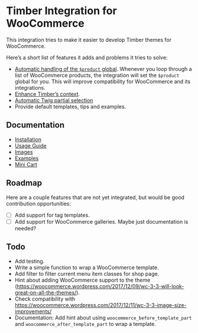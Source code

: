 # Timber Integration for WooCommerce

This integration tries to make it easier to develop Timber themes for WooCommerce.

Here’s a short list of features it adds and problems it tries to solve:

- [Automatic handling of the `$product` global](https://github.com/MINDKomm/timber-integration-woocommerce/blob/master/docs/usage.md#product-global). Whenever you loop through a list of WooCommerce products, the integration will set the `$product` global for you. This will improve compatibility for WooCommerce and its integrations.
- [Enhance Timber’s context](https://github.com/MINDKomm/timber-integration-woocommerce/blob/master/docs/usage.md#woocommerce-context).
- [Automatic Twig partial selection](https://github.com/MINDKomm/timber-integration-woocommerce/blob/master/docs/usage.md#automatic-twig-partial-selection)
- Provide default templates, tips and examples.

## Documentation

- [Installation](https://github.com/MINDKomm/timber-integration-woocommerce/blob/master/docs/installation.md)
- [Usage Guide](https://github.com/MINDKomm/timber-integration-woocommerce/blob/master/docs/usage.md)
- [Images](https://github.com/MINDKomm/timber-integration-woocommerce/blob/master/docs/images.md)
- [Examples](https://github.com/MINDKomm/timber-integration-woocommerce/blob/master/docs/examples.md)
- [Mini Cart](https://github.com/MINDKomm/timber-integration-woocommerce/blob/master/docs/mini-cart.md)

## Roadmap

Here are a couple features that are not yet integrated, but would be good contribution opportunities:

- [ ] Add support for tag templates.
- [ ] Add support for WooCommerce galleries. Maybe just documentation is needed?

## Todo

- Add testing.
- Write a simple function to wrap a WooCommerce template.
- Add filter to filter current menu item classes for shop page.
- Hint about adding WooCommerce support to the theme (<https://woocommerce.wordpress.com/2017/12/09/wc-3-3-will-look-great-on-all-the-themes/>).
- Check compatibility with <https://woocommerce.wordpress.com/2017/12/11/wc-3-3-image-size-improvements/>
- Documentation: Add hint about using `woocommerce_before_template_part` and `woocommerce_after_template_part` to wrap a template.
